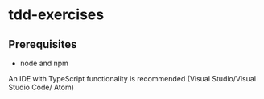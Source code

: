 # tdd-exercises

## Prerequisites

* node and npm

An IDE with TypeScript functionality is recommended (Visual Studio/Visual Studio Code/ Atom)

